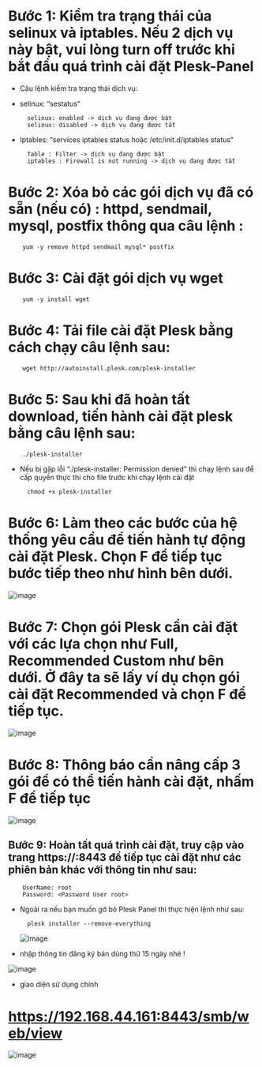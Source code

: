 # Bước 1: Kiểm tra trạng thái của selinux và iptables. Nếu 2 dịch vụ này bật, vui lòng turn off trước khi bắt đầu quá trình cài đặt Plesk-Panel

- Câu lệnh kiểm tra trạng thái dịch vụ:

- selinux: “sestatus“

        selinux: enabled -> dịch vụ đang được bật
        selinux: disabled -> dịch vụ đang được tắt

- Iptables: “services iptables status hoặc /etc/init.d/iptables status“

        Table : Filter -> dịch vụ đang được bật
        iptables : Firewall is not running -> dịch vụ đang được tắt
        
# Bước 2: Xóa bỏ các gói dịch vụ đã có sẵn (nếu có) : httpd, sendmail, mysql, postfix thông qua câu lệnh :

        yum -y remove httpd sendmail mysql* postfix

# Bước 3: Cài đặt gói dịch vụ wget

        yum -y install wget

# Bước 4: Tải file cài đặt Plesk bằng cách chạy câu lệnh sau:

        wget http://autoinstall.plesk.com/plesk-installer
        
# Bước 5: Sau khi đã hoàn tất download, tiến hành cài đặt plesk bằng câu lệnh sau:

        ./plesk-installer

- Nếu bị gặp lỗi “./plesk-installer: Permission denied” thì chạy lệnh sau để cấp quyền thực thi cho file trước khi chạy lệnh cài đặt

        chmod +x plesk-installer

# Bước 6: Làm theo các bước của hệ thống yêu cầu để tiến hành tự động cài đặt Plesk. Chọn F để tiếp tục bước tiếp theo như hình bên dưới.

![image](https://user-images.githubusercontent.com/95491130/186361754-345ece69-5500-44f3-b055-ed1d74623026.png)

# Bước 7: Chọn gói Plesk cần cài đặt với các lựa chọn như Full, Recommended Custom như bên dưới. Ở đây ta sẽ lấy ví dụ chọn gói cài đặt Recommended và chọn F để tiếp tục.

![image](https://user-images.githubusercontent.com/95491130/186361782-6a9438ab-f9a9-4e57-ab93-4002d0bec35d.png)

# Bước 8: Thông báo cần nâng cấp 3 gói để có thể tiến hành cài đặt, nhấm F để tiếp tục

![image](https://user-images.githubusercontent.com/95491130/186361814-e8fbfa01-8d44-4739-8eec-4424ac30bb58.png)


## Bước 9: Hoàn tất quá trình cài đặt, truy cập vào trang https://<IP address>:8443 để tiếp tục cài đặt như các phiên bản khác với thông tin như sau:

        UserName: root
        Password: <Password User root>

- Ngoài ra nếu bạn muốn gỡ bỏ Plesk Panel thì thực hiện lệnh như sau:

        plesk installer --remove-everything
  
  ![image](https://user-images.githubusercontent.com/95491130/186361474-d268272b-2db4-4cfe-b5a8-c339903d88db.png)

- nhập thông tin đăng ký bản dùng thử 15 ngày nhé !

![image](https://user-images.githubusercontent.com/95491130/186361572-18b80357-c272-47f9-b517-0b27d06f29ef.png)
  
- giao diện sử dụng chính
  
# https://192.168.44.161:8443/smb/web/view

![image](https://user-images.githubusercontent.com/95491130/186361641-44b3f831-4333-4f36-affd-d44d8b823a82.png)

      
        
 

